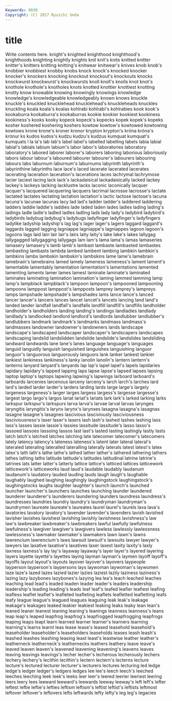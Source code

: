 ```yaml
---
Keywords: 8030 
Copyright: (C) 2017 Ryuichi Ueda
---
```


# title

Write contents here.
knight's knighted knighthood knighthood's knighthoods
knighting knightly knights knit knit's knits knitted knitter knitter's knitters
knitting knitting's knitwear knitwear's knives knob knob's knobbier knobbiest knobby
knobs knock knock's knocked knocker knocker's knockers knocking knockout knockout's
knockouts knocks knockwurst knockwurst's knockwursts knoll knoll's knolls knot knot's
knothole knothole's knotholes knots knotted knottier knottiest knotting knotty know
knowable knowing knowingly knowings knowledge knowledge's knowledgeable knowledgeably known knows
knuckle knuckle's knuckled knucklehead knucklehead's knuckleheads knuckles knuckling koala koala's
koalas kohlrabi kohlrabi's kohlrabies kook kook's kookaburra kookaburra's kookaburras kookie
kookier kookiest kookiness kookiness's kooks kooky kopeck kopeck's kopecks kopek
kopek's kopeks kosher koshered koshering koshers kowtow kowtow's kowtowed kowtowing
kowtows krone krone's kroner kronor krypton krypton's króna króna's krónur
ks kudos kudos's kudzu kudzu's kudzus kumquat kumquat's kumquats l
la la's lab lab's label label's labelled labelling labels labia
labial labial's labials labium labium's labor labor's laboratories laboratory laboratory's
labored laborer laborer's laborers laboring laborious laboriously labors labour labour's
laboured labourer labourer's labourers labouring labours labs laburnum laburnum's laburnums
labyrinth labyrinth's labyrinthine labyrinths lace lace's laced lacerate lacerated lacerates
lacerating laceration laceration's lacerations laces lachrymal lachrymose lacier laciest lacing
lack lack's lackadaisical lackadaisically lacked lackey lackey's lackeys lacking lacklustre
lacks laconic laconically lacquer lacquer's lacquered lacquering lacquers lacrimal lacrosse
lacrosse's lactate lactated lactates lactating lactation lactation's lactic lactose lactose's
lacuna lacuna's lacunae lacunas lacy lad lad's ladder ladder's laddered
laddering ladders laddie laddie's laddies lade laded laden lades ladies
lading lading's ladings ladle ladle's ladled ladles ladling lads lady
lady's ladybird ladybird's ladybirds ladybug ladybug's ladybugs ladyfinger ladyfinger's ladyfingers
ladylike ladyship ladyship's lag lag's lager lager's lagers laggard laggard's
laggards lagged lagging lagniappe lagniappe's lagniappes lagoon lagoon's lagoons lags
laid lain lair lair's lairs laity laity's lake lake's lakes
lallygag lallygagged lallygagging lallygags lam lam's lama lama's lamas lamaseries
lamasery lamasery's lamb lamb's lambast lambaste lambasted lambastes lambasting lambasts
lambda lambed lambent lambing lambkin lambkin's lambkins lambs lambskin lambskin's
lambskins lame lame's lamebrain lamebrain's lamebrains lamed lamely lameness lameness's
lament lament's lamentable lamentably lamentation lamentation's lamentations lamented lamenting laments
lamer lames lamest laminate laminate's laminated laminates laminating lamination lamination's
laming lammed lamming lamp lamp's lampblack lampblack's lampoon lampoon's lampooned
lampooning lampoons lamppost lamppost's lampposts lamprey lamprey's lampreys lamps lampshade
lampshade's lampshades lams lance lance's lanced lancer lancer's lancers lances
lancet lancet's lancets lancing land land's landed lander landfall landfall's
landfalls landfill landfill's landfills landholder landholder's landholders landing landing's landings
landladies landlady landlady's landlocked landlord landlord's landlords landlubber landlubber's landlubbers
landmark landmark's landmarks landmass landmass's landmasses landowner landowner's landowners lands
landscape landscape's landscaped landscaper landscaper's landscapers landscapes landscaping landslid landslidden
landslide landslide's landslides landsliding landward landwards lane lane's lanes language
language's languages languid languidly languish languished languishes languishing languor languor's
languorous languorously languors lank lanker lankest lankier lankiest lankiness lankiness's
lanky lanolin lanolin's lantern lantern's lanterns lanyard lanyard's lanyards lap
lap's lapel lapel's lapels lapidaries lapidary lapidary's lapped lapping laps
lapse lapse's lapsed lapses lapsing laptop laptop's laptops lapwing lapwing's
lapwings larboard larboard's larboards larcenies larcenous larceny larceny's larch larch's
larches lard lard's larded larder larder's larders larding lards large
large's largely largeness largeness's larger larges largess largess's largesse largesse's
largest largo largo's largos lariat lariat's lariats lark lark's larked
larking larks larkspur larkspur's larkspurs larva larva's larvae larval larvas
larynges laryngitis laryngitis's larynx larynx's larynxes lasagna lasagna's lasagnas lasagne
lasagne's lasagnes lascivious lasciviously lasciviousness lasciviousness's laser laser's lasers lash
lash's lashed lashes lashing lass lass's lasses lassie lassie's lassies
lassitude lassitude's lasso lasso's lassoed lassoes lassoing lassos last last's
lasted lasting lastingly lastly lasts latch latch's latched latches latching
late latecomer latecomer's latecomers lately latency latency's lateness lateness's latent
later lateral lateral's lateraled lateraling lateralled lateralling laterally laterals latest
latest's latex latex's lath lath's lathe lathe's lathed lather lather's
lathered lathering lathers lathes lathing laths latitude latitude's latitudes latitudinal
latrine latrine's latrines lats latter latter's latterly lattice lattice's latticed
lattices latticework latticework's latticeworks laud laud's laudable laudably laudanum laudanum's
laudatory lauded lauding lauds laugh laugh's laughable laughably laughed laughing
laughingly laughingstock laughingstock's laughingstocks laughs laughter laughter's launch launch's launched
launcher launcher's launchers launches launching launder laundered launderer launderer's launderers
laundering launders laundress laundress's laundresses laundries laundry laundry's laundryman laundryman's
laundrymen laureate laureate's laureates laurel laurel's laurels lava lava's lavatories
lavatory lavatory's lavender lavender's lavenders lavish lavished lavisher lavishes lavishest
lavishing lavishly lavishness lavishness's law law's lawbreaker lawbreaker's lawbreakers lawful
lawfully lawfulness lawfulness's lawgiver lawgiver's lawgivers lawless lawlessly lawlessness lawlessness's
lawmaker lawmaker's lawmakers lawn lawn's lawns lawrencium lawrencium's laws lawsuit
lawsuit's lawsuits lawyer lawyer's lawyers lax laxative laxative's laxatives laxer
laxest laxity laxity's laxly laxness laxness's lay lay's layaway layaway's
layer layer's layered layering layers layette layette's layettes laying layman
layman's laymen layoff layoff's layoffs layout layout's layouts layover layover's
layovers laypeople layperson layperson's laypersons lays laywoman laywoman's laywomen laze
laze's lazed lazes lazied lazier lazies laziest lazily laziness laziness's
lazing lazy lazybones lazybones's lazying lea lea's leach leached leaches
leaching lead lead's leaded leaden leader leader's leaders leadership leadership's
leading leading's leads leaf leaf's leafed leafier leafiest leafing leafless
leaflet leaflet's leafleted leafleting leaflets leafletted leafletting leafs leafy league
league's leagued leagues leaguing leak leak's leakage leakage's leakages leaked
leakier leakiest leaking leaks leaky lean lean's leaned leaner leanest
leaning leaning's leanings leanness leanness's leans leap leap's leaped leapfrog
leapfrog's leapfrogged leapfrogging leapfrogs leaping leaps leapt learn learned learner
learner's learners learning learning's learns learnt leas lease lease's leased
leasehold leasehold's leaseholder leaseholder's leaseholders leaseholds leases leash leash's leashed
leashes leashing leasing least least's leastwise leather leather's leatherneck leatherneck's
leathernecks leathers leathery leave leave's leaved leaven leaven's leavened leavening
leavening's leavens leaves leaving leavings leavings's lecher lecher's lecherous lecherously
lechers lechery lechery's lecithin lecithin's lectern lectern's lecterns lecture lecture's
lectured lecturer lecturer's lecturers lectures lecturing led ledge ledge's ledger
ledger's ledgers ledges lee lee's leech leech's leeched leeches leeching
leek leek's leeks leer leer's leered leerier leeriest leering leers
leery lees leeward leeward's leewards leeway leeway's left left's lefter
leftest leftie leftie's lefties leftism leftism's leftist leftist's leftists leftmost
leftover leftover's leftovers lefts leftwards lefty lefty's leg leg's legacies
